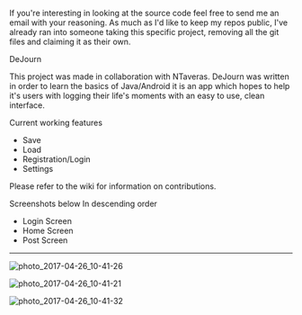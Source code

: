 If you're interesting in looking at the source code feel free to send me an email with your reasoning. As much as I'd like to keep my repos public, I've already ran into someone taking this specific project, removing all the git files and claiming it as their own.

DeJourn

This project was made in collaboration with NTaveras.
DeJourn was written in order to learn the basics of Java/Android it is an app which hopes to help it's users with logging their life's moments with an easy to use, clean interface.

Current working features
- Save
- Load
- Registration/Login
- Settings

Please refer to the wiki for information on contributions.

Screenshots below
In descending order
- Login Screen
- Home Screen
- Post Screen
------------------------------------------------------------------------------------------------------------------------------

![photo_2017-04-26_10-41-26](https://cloud.githubusercontent.com/assets/17619672/25462810/9349d9b2-2abf-11e7-9d20-2dd9066e40e3.jpg)

![photo_2017-04-26_10-41-21](https://cloud.githubusercontent.com/assets/17619672/25462807/8fd613cc-2abf-11e7-8bca-9da04ee3fe61.jpg)

![photo_2017-04-26_10-41-32](https://cloud.githubusercontent.com/assets/17619672/25462812/9737fd60-2abf-11e7-9fb1-652967a4d4f6.jpg)
